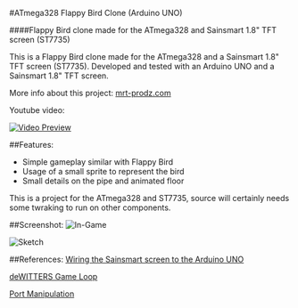#ATmega328 Flappy Bird Clone (Arduino UNO)
 
####Flappy Bird clone made for the ATmega328 and Sainsmart 1.8" TFT screen (ST7735)

This is a Flappy Bird clone made for the ATmega328 and a Sainsmart 1.8" TFT screen (ST7735). 
Developed and tested with an Arduino UNO and a Sainsmart 1.8" TFT screen.

More info about this project: [mrt-prodz.com](http://www.mrt-prodz.com/blog/view/2015/03/flappy-bird-clone-on-the-atmega328-arduino-uno)

Youtube video:

[![Video Preview](http://img.youtube.com/vi/UTXFvdvifwU/0.jpg)](http://www.youtu.be/UTXFvdvifwU)

##Features:
* Simple gameplay similar with Flappy Bird
* Usage of a small sprite to represent the bird
* Small details on the pipe and animated floor

This is a project for the ATmega328 and ST7735, source will certainly needs some twraking to run on other components.

##Screenshot:
![In-Game](https://raw.githubusercontent.com/mrt-prodz/ATmega328-Flappy-Bird-Clone/master/screenshot.jpg)

![Sketch](https://raw.githubusercontent.com/mrt-prodz/ATmega328-Flappy-Bird-Clone/master/sketch.jpg)

##References:
[Wiring the Sainsmart screen to the Arduino UNO](http://www.tweaking4all.com/hardware/arduino/sainsmart-arduino-color-display)

[deWITTERS Game Loop](http://www.koonsolo.com/news/dewitters-gameloop)

[Port Manipulation](http://www.arduino.cc/en/Reference/PortManipulation)
